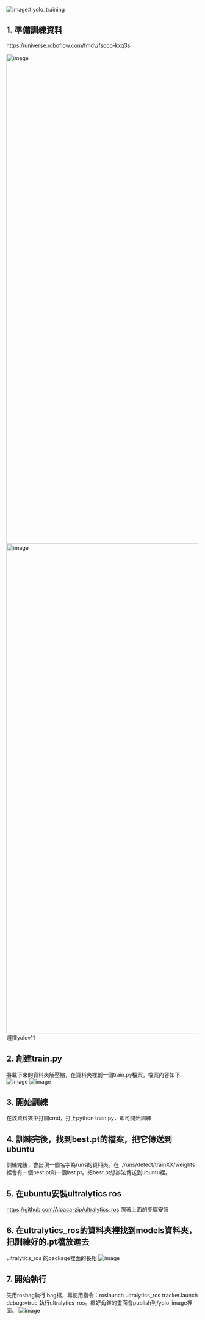 ![image](https://github.com/user-attachments/assets/bbfe5a6d-39f8-41f5-a251-8c44f664b592)# yolo_training

## 1. 準備訓練資料
https://universe.roboflow.com/fmdv/fsoco-kxq3s

<img width="1280" alt="image" src="https://github.com/user-attachments/assets/03edcf78-54ed-424e-a2ff-5942c535d997" />

<img width="1280" alt="image" src="https://github.com/user-attachments/assets/796ad446-bbe1-44d4-960f-a45acb0a1075" />
選擇yolov11

## 2. 創建train.py
將載下來的資料夾解壓縮，在資料夾裡創一個train.py檔案。檔案內容如下:
![image](https://github.com/user-attachments/assets/6acf5cb8-2aae-494b-b57c-a03c5ac628d9)
![image](https://github.com/user-attachments/assets/8f956af4-166e-45f3-a296-bc97b4a2fbf9)


## 3. 開始訓練
在該資料夾中打開cmd，打上python train.py，即可開始訓練

## 4. 訓練完後，找到best.pt的檔案，把它傳送到ubuntu
訓練完後，會出現一個名字為runs的資料夾。在 ./runs/detect/trainXX/weights 裡會有一個best.pt和一個last.pt。把best.pt想辦法傳送到ubuntu裡。

## 5. 在ubuntu安裝ultralytics ros
https://github.com/Alpaca-zip/ultralytics_ros
照著上面的步驟安裝

## 6. 在ultralytics_ros的資料夾裡找到models資料夾，把訓練好的.pt檔放進去
ultralytics_ros 的package裡面的長相
![image](https://github.com/user-attachments/assets/6bc102d4-d485-4c57-b9dc-596488d85bc8)

## 7. 開始執行
先用rosbag執行.bag檔，再使用指令：roslaunch ultralytics_ros tracker.launch debug:=true 執行ultralytics_ros。框好角錐的畫面會publish到/yolo_image裡面。
![image](https://github.com/user-attachments/assets/263532b7-5c36-4f72-bfb9-b70f4634d71f)
